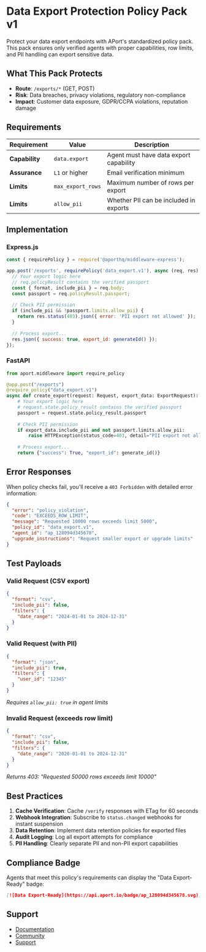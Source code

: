 # Data Export Protection Policy Pack v1

Protect your data export endpoints with APort's standardized policy pack. This pack ensures only verified agents with proper capabilities, row limits, and PII handling can export sensitive data.

## What This Pack Protects

- **Route**: `/exports/*` (GET, POST)
- **Risk**: Data breaches, privacy violations, regulatory non-compliance
- **Impact**: Customer data exposure, GDPR/CCPA violations, reputation damage

## Requirements

| Requirement | Value | Description |
|-------------|-------|-------------|
| **Capability** | `data.export` | Agent must have data export capability |
| **Assurance** | `L1` or higher | Email verification minimum |
| **Limits** | `max_export_rows` | Maximum number of rows per export |
| **Limits** | `allow_pii` | Whether PII can be included in exports |

## Implementation

### Express.js

```javascript
const { requirePolicy } = require('@aporthq/middleware-express');

app.post('/exports', requirePolicy('data_export.v1'), async (req, res) => {
  // Your export logic here
  // req.policyResult contains the verified passport
  const { format, include_pii } = req.body;
  const passport = req.policyResult.passport;
  
  // Check PII permission
  if (include_pii && !passport.limits.allow_pii) {
    return res.status(403).json({ error: 'PII export not allowed' });
  }
  
  // Process export...
  res.json({ success: true, export_id: generateId() });
});
```

### FastAPI

```python
from aport.middleware import require_policy

@app.post("/exports")
@require_policy("data_export.v1")
async def create_export(request: Request, export_data: ExportRequest):
    # Your export logic here
    # request.state.policy_result contains the verified passport
    passport = request.state.policy_result.passport
    
    # Check PII permission
    if export_data.include_pii and not passport.limits.allow_pii:
        raise HTTPException(status_code=403, detail="PII export not allowed")
    
    # Process export...
    return {"success": True, "export_id": generate_id()}
```

## Error Responses

When policy checks fail, you'll receive a `403 Forbidden` with detailed error information:

```json
{
  "error": "policy_violation",
  "code": "EXCEEDS_ROW_LIMIT",
  "message": "Requested 10000 rows exceeds limit 5000",
  "policy_id": "data_export.v1",
  "agent_id": "ap_128094d345678",
  "upgrade_instructions": "Request smaller export or upgrade limits"
}
```

## Test Payloads

### Valid Request (CSV export)
```json
{
  "format": "csv",
  "include_pii": false,
  "filters": {
    "date_range": "2024-01-01 to 2024-12-31"
  }
}
```

### Valid Request (with PII)
```json
{
  "format": "json",
  "include_pii": true,
  "filters": {
    "user_id": "12345"
  }
}
```
*Requires `allow_pii: true` in agent limits*

### Invalid Request (exceeds row limit)
```json
{
  "format": "csv",
  "include_pii": false,
  "filters": {
    "date_range": "2020-01-01 to 2024-12-31"
  }
}
```
*Returns 403: "Requested 50000 rows exceeds limit 10000"*

## Best Practices

1. **Cache Verification**: Cache `/verify` responses with ETag for 60 seconds
2. **Webhook Integration**: Subscribe to `status.changed` webhooks for instant suspension
3. **Data Retention**: Implement data retention policies for exported files
4. **Audit Logging**: Log all export attempts for compliance
5. **PII Handling**: Clearly separate PII and non-PII export capabilities

## Compliance Badge

Agents that meet this policy's requirements can display the "Data Export-Ready" badge:

```markdown
[![Data Export-Ready](https://api.aport.io/badge/ap_128094d345678.svg)](https://aport.io/agents/ap_128094d345678)
```

## Support

- [Documentation](https://aport.io/docs/policies/data_export.v1)
- [Community](https://github.com/aporthq/community)
- [Support](https://aport.io/support)
